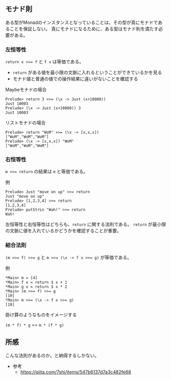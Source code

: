 ## モナド則

ある型がMonadのインスタンスとなっていることは、その型が真にモナドであることを保証しない。
真にモナドになるために、ある型はモナド則を満たす必要がある。

### 左恒等性

`return x >>= f` と `f x` は等価である。

* `return` がある値を最小限の文脈に入れるということができているかを見る
* モナド値と普通の値での操作結果に違いがないことを確認する

Maybeモナドの場合

```
Prelude> return 3 >>= (\x -> Just (x+10000))
Just 10003
Prelude> (\x -> Just (x+10000)) 3
Just 10003
```

リストモナドの場合

```
Prelude> return "WoM" >>= (\x -> [x,x,x])
["WoM","WoM","WoM"]
Prelude> (\x -> [x,x,x]) "WoM"
["WoM","WoM","WoM"]
```

### 右恒等性

`m >>= return` の結果は `m` と等価である。

例

```
Prelude> Just "move on up" >>= return
Just "move on up"
Prelude> [1,2,3,4] >>= return
[1,2,3,4]
Prelude> putStrLn "Wah!" >>= return
Wah!
```

左恒等性と右恒等性はどちらも、`return` に関する法則である。
`return` が最小限の文脈に値を入れているかどうかを確認することが重要。

### 結合法則

`(m >>= f) >>= g` と `m >>= (\x -> f x >>= g)` が等価である。

例

```
*Main> m = [4]
*Main> f x = return $ x + 1
*Main> g x = return $ x * 2
*Main> (m >>= f) >>= g
[10]
*Main> m >>= (\x -> f x >>= g)
[10]
```

掛け算のようなものをイメージする

`(m * f) * g` == `m * (f * g)`

## 所感

こんな法則があるのか。と納得するしかない。

* 参考
  * https://qiita.com/7shi/items/547b6137d7a3c482fe68
